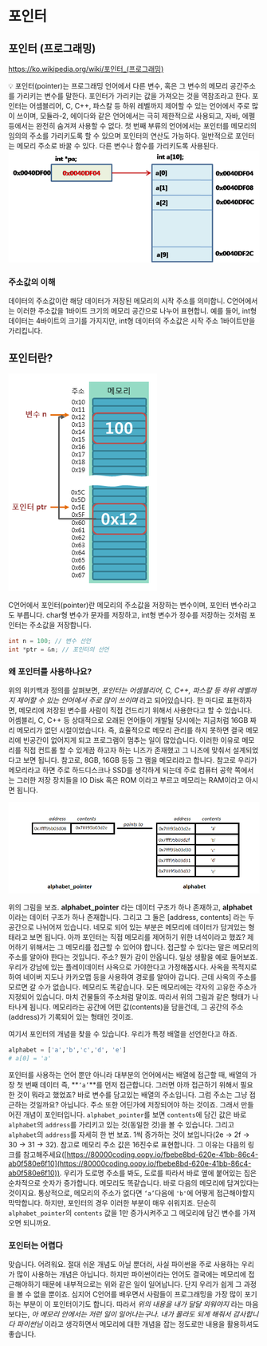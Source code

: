 # 포인터

## 포인터 (프로그래밍)

https://ko.wikipedia.org/wiki/포인터_(프로그래밍)

<aside>
💡 포인터(pointer)는 프로그래밍 언어에서 다른 변수, 혹은 그 변수의 메모리 공간주소를 가리키는 변수를 말한다. 포인터가 가리키는 값을 가져오는 것을 역참조라고 한다.
포인터는 어셈블리어, C, C++, 파스칼 등 하위 레벨까지 제어할 수 있는 언어에서 주로 많이 쓰이며, 모듈라-2, 에이다와 같은 언어에서는 극히 제한적으로 사용되고, 자바, 에펠 등에서는 완전히 숨겨져 사용할 수 없다.
첫 번째 부류의 언어에서는 포인터를 메모리의 임의의 주소를 가리키도록 할 수 있으며 포인터의 연산도 가능하다.
일반적으로 포인터는 메모리 주소로 바꿀 수 있다. 다른 변수나 함수를 가리키도록 사용된다.

</aside>

<img src="image/image.png">


### 주소값의 이해

데이터의 주소값이란 해당 데이터가 저장된 메모리의 시작 주소를 의미합니. C언어에서는 이러한 주소값을 1바이트 크기의 메모리 공간으로 나누어 표현합니. 예를 들어, int형 데이터는 4바이트의 크기를 가지지만, int형 데이터의 주소값은 시작 주소 1바이트만을 가리킵니다.

## 포인터란?

<img src="image/image 1.png">


C언어에서 포인터(pointer)란 메모리의 주소값을 저장하는 변수이며, 포인터 변수라고도 부릅니다. char형 변수가 문자를 저장하고, int형 변수가 정수를 저장하는 것처럼 포인터는 주소값을 저장합니다.

```c
int n = 100; // 변수 선언
int *ptr = &n; // 포인터의 선언
```

### 왜 포인터를 사용하나요?

위의 위키백과 정의를 살펴보면, *포인터는 어셈블리어, C, C++, 파스칼 등 하위 레벨까지 제어할 수 있는 언어에서 주로 많이 쓰이며* 라고 되어있습니다. 한 마디로 표현하자면, 메모리에 저장된 변수를 사람이 직접 건드리기 위해서 사용한다고 할 수 있습니다. 어셈블리, C, C++ 등 상대적으로 오래된 언어들이 개발될 당시에는 지금처럼 16GB 짜리 메모리가 없던 시절이었습니다. 즉, 효율적으로 메모리 관리를 하지 못하면 결국 메모리에 빈공간이 없어지게 되고 프로그램이 멈추는 일이 많았습니다. 이러한 이유로 메모리를 직접 컨트롤 할 수 있게끔 하고자 하는 니즈가 존재했고 그 니즈에 맞춰서 설계되었다고 보면 됩니다. 참고로, 8GB, 16GB 등등 그 램을 메모리라고 합니다. 참고로 우리가 메모리라고 하면 주로 하드디스크나 SSD를 생각하게 되는데 주로 컴퓨터 공학 쪽에서는 그러한 저장 장치들을 IO Disk 혹은 ROM 이라고 부르고 메모리는 RAM이라고 아시면 됩니다.

<img src="image/image 2.png">


위의 그림을 보죠. **alphabet_pointer** 라는 데이터 구조가 하나 존재하고, **alphabet** 이라는 데이터 구조가 하나 존재합니다. 그리고 그 둘은 [address, contents] 라는 두 공간으로 나뉘어져 있습니다. 네모로 되어 있는 부분은 메모리에 데이터가 담겨있는 형태라고 보면 됩니다. 아까 포인터는 직접 메모리를 제어하기 위한 녀석이라고 했죠? 제어하기 위해서는 그 메모리를 접근할 수 있어야 합니다. 접근할 수 있다는 말은 메모리의 주소를 알아야 한다는 것입니다. 주소? 뭔가 감이 안옵니다. 일상 생활을 예로 들어보죠. 우리가 강남에 있는 플레이데이터 사옥으로 가야한다고 가정해봅시다. 사옥을 목적지로 하여 네이버 지도나 카카오맵 등을 사용하여 경로를 알아야 갑니다. 근데 사옥의 주소를 모르면 갈 수가 없습니다. 메모리도 똑같습니다. 모든 메모리에는 각자의 고유한 주소가 지정되어 있습니다. 마치 건물들의 주소처럼 말이죠. 따라서 위의 그림과 같은 형태가 나타나게 됩니다. 메모리라는 공간에 어떤 값(contents)을 담을건데, 그 공간의 주소(address)가 기록되어 있는 형태인 것이죠.

여기서 포인터의 개념을 찾을 수 있습니다. 우리가 특정 배열을 선언한다고 하죠.

```python
alphabet = ['a','b','c','d', 'e']
# a[0] = 'a'
```

포인터를 사용하는 언어 뿐만 아니라 대부분의 언어에서는 배열에 접근할 때, 배열의 가장 첫 번째 데이터 즉, **`‘a’`**를 먼저 접근합니다. 그러면 아까 접근하기 위해서 필요한 것이 뭐라고 했었죠? 바로 변수를 담고있는 배열의 주소입니다. 그럼 주소는 그냥 접근하는 것일까요? 아닙니다.  주소 또한 어딘가에 저장되어야 하는 것이죠. 그래서 만들어진 개념이 포인터입니다. `alphabet_pointer`를 보면 `contents`에 담긴 값은 바로 `alphabet`의 `address`를 가리키고 있는 것(동일한 것)을 볼 수 있습니다. 그리고 `alphabet`의 `address`를 자세히 한 번 보죠. 1씩 증가하는 것이 보입니다(2e → 2f → 30 → 31 → 32). 참고로 메모리 주소 값은 16진수로 표현합니다. 그 이유는 다음의 링크를 참고해주세요([https://80000coding.oopy.io/fbebe8bd-620e-41bb-86c4-ab0f580e6f10](https://80000coding.oopy.io/fbebe8bd-620e-41bb-86c4-ab0f580e6f10)). 우리가 도로명 주소를 봐도, 도로를 따라서 바로 옆에 붙어있는 집은 순차적으로 숫자가 증가합니다. 메모리도 똑같습니다. 바로 다음의 메모리에 담겨있다는 것이지요. 통상적으로, 메모리의 주소가 없다면 `‘a’`다음에 `'b'`에 어떻게 접근해야할지 막막합니다. 하지만, 포인터의 경우 이러한 부분이 매우 쉬워지죠. 단순히 `alphabet_pointer`의 `contents` 값을 1만 증가시켜주고 그 메모리에 담긴 변수를 가져오면 되니까요.

### 포인터는 어렵다

맞습니다. 어려워요. 절대 쉬운 개념도 아닐 뿐더러, 사실 파이썬을 주로 사용하는 우리가 많이 사용하는 개념은 아닙니다. 하지만 파이썬이라는 언어도 결국에는 메모리에 접근해야하기 때문에 내부적으로는 위와 같은 일이 일어납니다. 단지 우리가 쉽게 그 과정을 볼 수 없을 뿐이죠. 심지어 C언어를 배우면서 사람들이 프로그래밍을 가장 많이 포기하는 부분이 이 포인터이기도 합니다. 따라서 *위의 내용을 내가 달달 외워야지* 라는 마음보다는, *아 메모리 안에서는 저런 일이 일어나는구나. 내가 몰라도 되게 해줘서 감사합니다 파이썬님* 이라고 생각하면서 메모리에 대한 개념을 잡는 정도로만 내용을 활용하셔도 좋습니다.